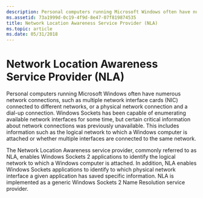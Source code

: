 ```yaml
---
description: Personal computers running Microsoft Windows often have numerous network connections, such as multiple network interface cards (NIC) connected to different networks, or a physical network connection and a dial-up connection.
ms.assetid: 73a1999d-0c19-4f9d-8e47-07f819874535
title: Network Location Awareness Service Provider (NLA)
ms.topic: article
ms.date: 05/31/2018
---
```


# Network Location Awareness Service Provider (NLA)

Personal computers running Microsoft Windows often have numerous network connections, such as multiple network interface cards (NIC) connected to different networks, or a physical network connection and a dial-up connection. Windows Sockets has been capable of enumerating available network interfaces for some time, but certain critical information about network connections was previously unavailable. This includes information such as the logical network to which a Windows computer is attached or whether multiple interfaces are connected to the same network.

The Network Location Awareness service provider, commonly referred to as NLA, enables Windows Sockets 2 applications to identify the logical network to which a Windows computer is attached. In addition, NLA enables Windows Sockets applications to identify to which physical network interface a given application has saved specific information. NLA is implemented as a generic Windows Sockets 2 Name Resolution service provider.

 

 



